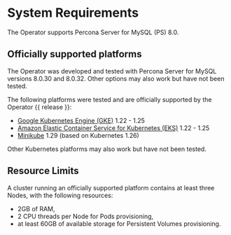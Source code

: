 # System Requirements

The Operator supports Percona Server for MySQL (PS) 8.0.

## Officially supported platforms

The Operator was developed and tested with Percona Server for MySQL versions
8.0.30 and 8.0.32. Other options may also work but have not been tested.

The following platforms were tested and are officially supported by the Operator
{{ release }}:

* [Google Kubernetes Engine (GKE)](https://cloud.google.com/kubernetes-engine) 1.22 - 1.25
* [Amazon Elastic Container Service for Kubernetes (EKS)](https://aws.amazon.com) 1.22 - 1.25
* [Minikube](https://minikube.sigs.k8s.io/docs/) 1.29 (based on Kubernetes 1.26)

Other Kubernetes platforms may also work but have not been tested.

## Resource Limits

A cluster running an officially supported platform contains at least three
Nodes, with the following resources:

* 2GB of RAM,
* 2 CPU threads per Node for Pods provisioning,
* at least 60GB of available storage for Persistent Volumes provisioning.
